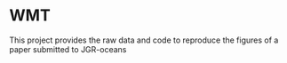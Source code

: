 # WMT
This project provides the raw data and code to reproduce the figures of a paper submitted to JGR-oceans
